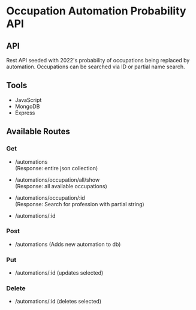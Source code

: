# Occupation Automation Probability API

## API
Rest API seeded with 2022's probability of occupations being replaced by automation. Occupations can be searched via ID or partial name search.

## Tools
* JavaScript
* MongoDB
* Express

## Available Routes

### Get
* /automations                     
  (Response: entire json collection)


* /automations/occupation/all/show                
  (Response: all available occupations) 
  
  
* /automations/occupation/:id      
  (Response: Search for profession with partial string)
  
  
* /automations/:id

### Post
* /automations
  (Adds new automation to db)

### Put
* /automations/:id
  (updates selected)

### Delete
* /automations/:id
  (deletes selected)

